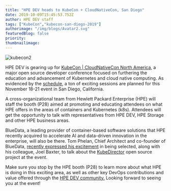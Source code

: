 ```yaml
---
title: "HPE DEV heads to KubeCon + CloudNativeCon, San Diego"
date: 2019-10-09T15:45:53.752Z
author: HPE DEV staff 
tags: ["KubeCon","kubecon-san-diego-2019"]
authorimage: "/img/blogs/Avatar2.svg"
featuredBlog: false
priority:
thumbnailimage:
---
```

![kubecon2](https://hpe-developer-portal.s3.amazonaws.com/uploads/media/2019/8/kubecon2-1570637685840.png)

HPE DEV is gearing up for [KubeCon | CloudNativeCon North America,](https://events19.linuxfoundation.org/events/kubecon-cloudnativecon-north-america-2019/) a major open source developer conference focused on furthering the education and advancement of Kubernetes and cloud native computing. As evidenced by the [schedule,](https://kccncna19.sched.com/) a ton of exciting sessions are planned for this November 18-21 event in San Diego, California.

A cross-organizational team from Hewlett Packard Enterprise (HPE) will staff the booth (P28) aimed at promoting and educating attendees on what HPE offers in the areas of containers and Kubernetes (k8s). Attendees will get the opportunity to talk with representatives from HPE DEV, HPE Storage and other HPE business areas. 

BlueData, a leading provider of container-based software solutions that HPE recently acquired to accelerate AI and data-driven innovation in the enterprise, will also be there. Tom Phelan, Chief Architect and co-founder of BlueData, [recently expressed his excitement](https://twitter.com/tapbluedata/status/1169810013851795456?s=20) in being selected, along with his colleague, Joel Baxter, to talk about the [KubeDirector](https://developer.hpe.com/blog/complex-stateful-applications-on-kubernetes-kubedirector-version-02) open source project at the event.

Make sure you stop by the HPE booth (P28) to learn more about what HPE is doing in this exciting area, as well as other key DevOps contributions and value offered through the [HPE DEV community.](https://developer.hpe.com/community) Looking forward to seeing you at the event!
